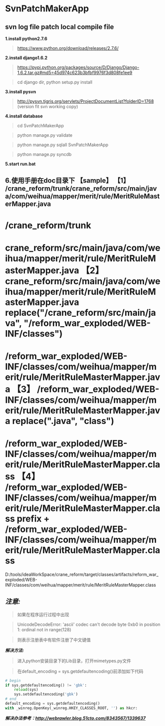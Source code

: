 SvnPatchMakerApp
================

svn log file patch local compile file
-------------

**1.install python2.7.6**

>https://www.python.org/download/releases/2.7.6/

**2.install django1.6.2**

>https://pypi.python.org/packages/source/D/Django/Django-1.6.2.tar.gz#md5=45d974c623b3bfbf9976f3d808fe1ee9

>cd django dir, python setup.py install

**3.install pysvn**

>http://pysvn.tigris.org/servlets/ProjectDocumentList?folderID=1768 (version fit svn working copy)

**4.install database**

>cd SvnPatchMakerApp

>python manage.py validate

>python manage.py sqlall SvnPatchMakerApp

>python manage.py syncdb

**5.start run.bat**

**6.使用手册在doc目录下**
【sample】
【1】
/crane_reform/trunk/crane_reform/src/main/java/com/weihua/mapper/merit/rule/MeritRuleMasterMapper.java
-
/crane_reform/trunk
=
crane_reform/src/main/java/com/weihua/mapper/merit/rule/MeritRuleMasterMapper.java
【2】
crane_reform/src/main/java/com/weihua/mapper/merit/rule/MeritRuleMasterMapper.java
replace("/crane_reform/src/main/java", "/reform_war_exploded/WEB-INF/classes")
=
/reform_war_exploded/WEB-INF/classes/com/weihua/mapper/merit/rule/MeritRuleMasterMapper.java
【3】
/reform_war_exploded/WEB-INF/classes/com/weihua/mapper/merit/rule/MeritRuleMasterMapper.java
replace(".java", "class")
=
/reform_war_exploded/WEB-INF/classes/com/weihua/mapper/merit/rule/MeritRuleMasterMapper.class
【4】
/reform_war_exploded/WEB-INF/classes/com/weihua/mapper/merit/rule/MeritRuleMasterMapper.class
prefix + /reform_war_exploded/WEB-INF/classes/com/weihua/mapper/merit/rule/MeritRuleMasterMapper.class
=
D:/tools/ideaWorkSpace/crane_reform/target/classes/artifacts/reform_war_exploded/WEB-INF/classes/com/weihua/mapper/merit/rule/MeritRuleMasterMapper.class

***注意:***
-------------

>如果在程序运行过程中出现

>UnicodeDecodeError: 'ascii' codec can't decode byte 0xb0 in position 1: ordinal not in range(128)

>则表示注册表中有软件注册了中文键值


***解决方法:***

>进入python安装目录下的Lib目录，打开mimetypes.py文件

>在default_encoding = sys.getdefaultencoding()前添加如下代码


```python
# begin
if sys.getdefaultencoding() != 'gbk':
    reload(sys)
    sys.setdefaultencoding('gbk')
# end
default_encoding = sys.getdefaultencoding()
with _winreg.OpenKey(_winreg.HKEY_CLASSES_ROOT, '') as hkcr:
```

***解决办法参考：http://webrawler.blog.51cto.com/8343567/1339637***
